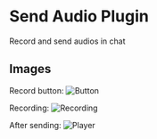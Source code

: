 # Send Audio Plugin
Record and send audios in chat

## Images
Record button:
![Button](https://image.prntscr.com/image/I1ULC9cMTfaAzXcOemCdRw.png)

Recording:
![Recording](https://image.prntscr.com/image/ivG5gMCcQKKqPYAK2HQ9eg.png)

After sending:
![Player](https://image.prntscr.com/image/_IHubzskRpGPq788wdzwjg.png)
